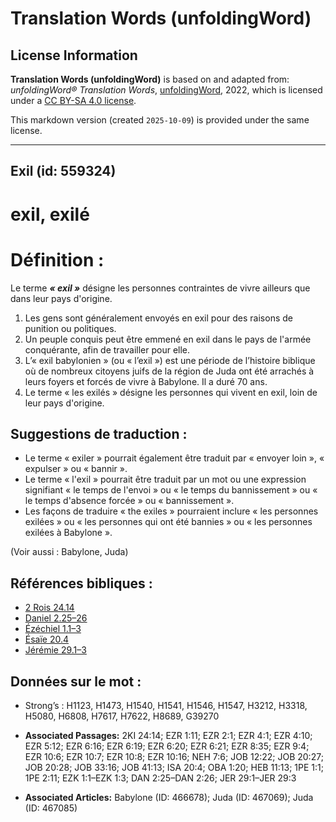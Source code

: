 # Translation Words (unfoldingWord)

## License Information

**Translation Words (unfoldingWord)** is based on and adapted from: _unfoldingWord® Translation Words_, [unfoldingWord](https://unfoldingword.org/utw), 2022, which is licensed under a [CC BY-SA 4.0 license](https://creativecommons.org/licenses/by-sa/4.0/legalcode.en).

This markdown version (created `2025-10-09`) is provided under the same license.



--------------------------------

## Exil (id: 559324)

exil, exilé
===========

Définition :
============

Le terme ***« exil »*** désigne les personnes contraintes de vivre ailleurs que dans leur pays d'origine.

1. Les gens sont généralement envoyés en exil pour des raisons de punition ou politiques.
2. Un peuple conquis peut être emmené en exil dans le pays de l'armée conquérante, afin de travailler pour elle.
3. L’« exil babylonien » (ou « l’exil ») est une période de l’histoire biblique où de nombreux citoyens juifs de la région de Juda ont été arrachés à leurs foyers et forcés de vivre à Babylone. Il a duré 70 ans.
4. Le terme « les exilés » désigne les personnes qui vivent en exil, loin de leur pays d'origine.

Suggestions de traduction :
---------------------------

* Le terme « exiler » pourrait également être traduit par « envoyer loin », « expulser » ou « bannir ».
* Le terme « l'exil » pourrait être traduit par un mot ou une expression signifiant « le temps de l'envoi » ou « le temps du bannissement » ou « le temps d'absence forcée » ou « bannissement ».
* Les façons de traduire « the exiles » pourraient inclure « les personnes exilées » ou « les personnes qui ont été bannies » ou « les personnes exilées à Babylone ».

(Voir aussi : Babylone, Juda)

Références bibliques :
----------------------

* [2 Rois 24\.14](https://ref.ly/2Kgs24:14)
* [Daniel 2\.25–26](https://ref.ly/Dan2:25-Dan2:26)
* [Ézéchiel 1\.1–3](https://ref.ly/Ezek1:1-Ezek1:3)
* [Ésaïe 20\.4](https://ref.ly/Isa20:4)
* [Jérémie 29\.1–3](https://ref.ly/Jer29:1-Jer29:3)

Données sur le mot :
--------------------

* Strong’s : H1123, H1473, H1540, H1541, H1546, H1547, H3212, H3318, H5080, H6808, H7617, H7622, H8689, G39270

* **Associated Passages:** 2KI 24:14; EZR 1:11; EZR 2:1; EZR 4:1; EZR 4:10; EZR 5:12; EZR 6:16; EZR 6:19; EZR 6:20; EZR 6:21; EZR 8:35; EZR 9:4; EZR 10:6; EZR 10:7; EZR 10:8; EZR 10:16; NEH 7:6; JOB 12:22; JOB 20:27; JOB 20:28; JOB 33:16; JOB 41:13; ISA 20:4; OBA 1:20; HEB 11:13; 1PE 1:1; 1PE 2:11; EZK 1:1–EZK 1:3; DAN 2:25–DAN 2:26; JER 29:1–JER 29:3
* **Associated Articles:** Babylone (ID: 466678); Juda (ID: 467069); Juda (ID: 467085)


